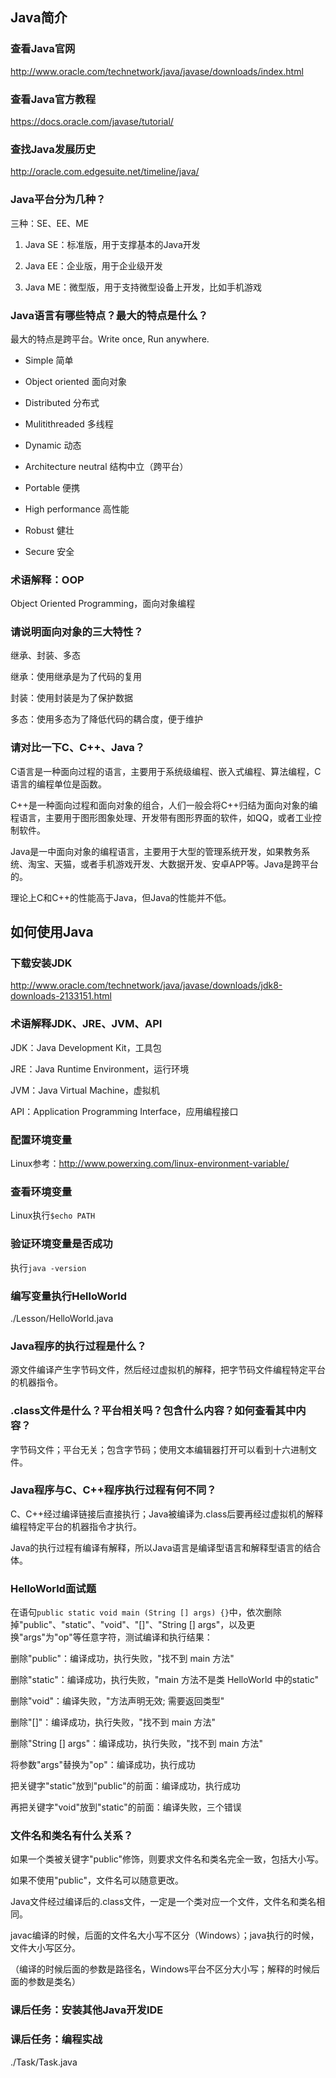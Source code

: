 ## Java简介

### 查看Java官网

http://www.oracle.com/technetwork/java/javase/downloads/index.html

### 查看Java官方教程

https://docs.oracle.com/javase/tutorial/

### 查找Java发展历史

http://oracle.com.edgesuite.net/timeline/java/

### Java平台分为几种？

三种：SE、EE、ME

1. Java SE：标准版，用于支撑基本的Java开发

2. Java EE：企业版，用于企业级开发

3. Java ME：微型版，用于支持微型设备上开发，比如手机游戏

### Java语言有哪些特点？最大的特点是什么？

最大的特点是跨平台。Write once, Run anywhere.

- Simple 简单

- Object oriented 面向对象

- Distributed 分布式

- Mulitithreaded 多线程

- Dynamic 动态

- Architecture neutral 结构中立（跨平台）

- Portable 便携

- High performance 高性能

- Robust 健壮

- Secure 安全

### 术语解释：OOP

Object Oriented Programming，面向对象编程

### 请说明面向对象的三大特性？

继承、封装、多态

继承：使用继承是为了代码的复用

封装：使用封装是为了保护数据

多态：使用多态为了降低代码的耦合度，便于维护

### 请对比一下C、C++、Java？

C语言是一种面向过程的语言，主要用于系统级编程、嵌入式编程、算法编程，C语言的编程单位是函数。

C++是一种面向过程和面向对象的组合，人们一般会将C++归结为面向对象的编程语言，主要用于图形图象处理、开发带有图形界面的软件，如QQ，或者工业控制软件。

Java是一中面向对象的编程语言，主要用于大型的管理系统开发，如果教务系统、淘宝、天猫，或者手机游戏开发、大数据开发、安卓APP等。Java是跨平台的。

理论上C和C++的性能高于Java，但Java的性能并不低。

## 如何使用Java

### 下载安装JDK

http://www.oracle.com/technetwork/java/javase/downloads/jdk8-downloads-2133151.html

### 术语解释JDK、JRE、JVM、API

JDK：Java Development Kit，工具包

JRE：Java Runtime Environment，运行环境

JVM：Java Virtual Machine，虚拟机

API：Application Programming Interface，应用编程接口

### 配置环境变量

Linux参考：http://www.powerxing.com/linux-environment-variable/

### 查看环境变量

Linux执行`$echo PATH`

### 验证环境变量是否成功

执行`java -version`

### 编写变量执行HelloWorld

./Lesson/HelloWorld.java

### Java程序的执行过程是什么？

源文件编译产生字节码文件，然后经过虚拟机的解释，把字节码文件编程特定平台的机器指令。

### .class文件是什么？平台相关吗？包含什么内容？如何查看其中内容？

字节码文件；平台无关；包含字节码；使用文本编辑器打开可以看到十六进制文件。

### Java程序与C、C++程序执行过程有何不同？

C、C++经过编译链接后直接执行；Java被编译为.class后要再经过虚拟机的解释编程特定平台的机器指令才执行。

Java的执行过程有编译有解释，所以Java语言是编译型语言和解释型语言的结合体。

### HelloWorld面试题

在语句`public static void main (String [] args) {}`中，依次删除掉"public"、"static"、"void"、"[]"、"String [] args"，以及更换"args"为"op"等任意字符，测试编译和执行结果：

删除"public"：编译成功，执行失败，"找不到 main 方法"

删除"static"：编译成功，执行失败，"main 方法不是类 HelloWorld 中的static"

删除"void"：编译失败，"方法声明无效; 需要返回类型"

删除"[]"：编译成功，执行失败，"找不到 main 方法"

删除"String [] args"：编译成功，执行失败，"找不到 main 方法"

将参数"args"替换为"op"：编译成功，执行成功

把关键字"static"放到"public"的前面：编译成功，执行成功

再把关键字"void"放到"static"的前面：编译失败，三个错误

### 文件名和类名有什么关系？

如果一个类被关键字"public"修饰，则要求文件名和类名完全一致，包括大小写。

如果不使用"public"，文件名可以随意更改。

Java文件经过编译后的.class文件，一定是一个类对应一个文件，文件名和类名相同。

javac编译的时候，后面的文件名大小写不区分（Windows）；java执行的时候，文件大小写区分。

（编译的时候后面的参数是路径名，Windows平台不区分大小写；解释的时候后面的参数是类名）

### 课后任务：安装其他Java开发IDE

### 课后任务：编程实战

./Task/Task.java

